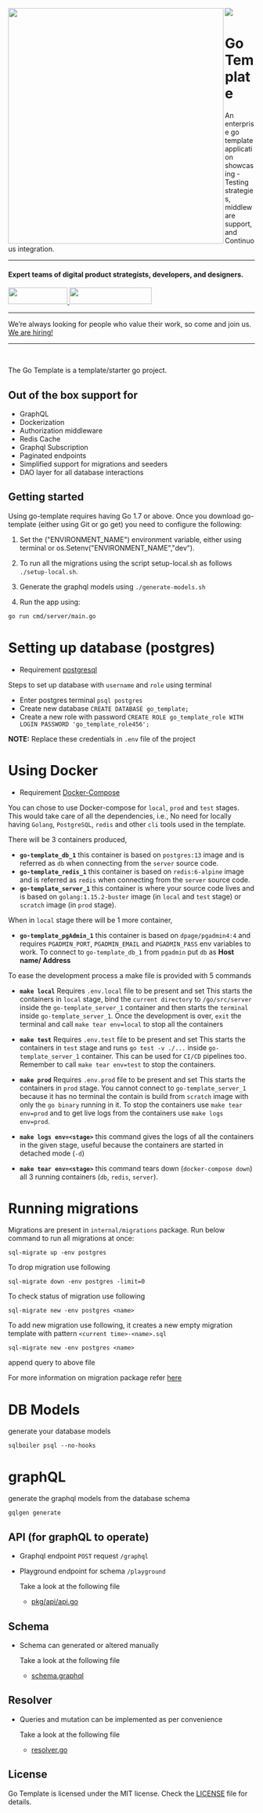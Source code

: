<img align="left" src="https://github.com/wednesday-solutions/go-template/blob/master/golang_template_github.svg" width="440" height="480" />

<div>
  <a href="https://www.wednesday.is?utm_source=gthb&utm_medium=repo&utm_campaign=gotemplate" align="left" style="margin-left: 0;">
    <img src="https://uploads-ssl.webflow.com/5ee36ce1473112550f1e1739/5f5879492fafecdb3e5b0e75_wednesday_logo.svg">
  </a>
  <p>
    <h1 align="left">Go Template
    </h1>
  </p>
  <p>
An enterprise go template application showcasing - Testing strategies, middleware support, and Continuous integration.
  </p>
  
  ___


  <p>
    <h4>
      Expert teams of digital product strategists, developers, and designers.
    </h4>
  </p>

  <div>
    <a href="https://www.wednesday.is/contact-us?utm_source=gthb&utm_medium=repo&utm_campaign=serverless" target="_blank">
      <img src="https://uploads-ssl.webflow.com/5ee36ce1473112550f1e1739/5f6ae88b9005f9ed382fb2a5_button_get_in_touch.svg" width="121" height="34">
    </a>
    <a href="https://github.com/wednesday-solutions/" target="_blank">
      <img src="https://uploads-ssl.webflow.com/5ee36ce1473112550f1e1739/5f6ae88bb1958c3253756c39_button_follow_on_github.svg" width="168" height="34">
    </a>
  </div>

  ___

  <span>We’re always looking for people who value their work, so come and join us. <a href="https://www.wednesday.is/hiring">We are hiring!</a></span>


</div>

---

<br/>





The Go Template is a template/starter go project.

## Out of the box support for

- GraphQL
- Dockerization
- Authorization middleware
- Redis Cache
- Graphql Subscription
- Paginated endpoints
- Simplified support for migrations and seeders
- DAO layer for all database interactions

## Getting started

Using go-template requires having Go 1.7 or above. Once you download go-template (either using Git or go get) you need to configure the following:

1. Set the ("ENVIRONMENT_NAME") environment variable, either using terminal or os.Setenv("ENVIRONMENT_NAME","dev").

2. To run all the migrations using the script setup-local.sh as follows `./setup-local.sh`.

3. Generate the graphql models using `./generate-models.sh`

4. Run the app using:

```bash
go run cmd/server/main.go
```

# Setting up database (postgres)

- Requirement [postgresql](https://www.postgresql.org/)
  
Steps to set up database with ```username``` and ```role``` using terminal

  - Enter postgres terminal ```psql postgres```
  - Create new database ```CREATE DATABASE go_template;```
  - Create a new role with password ```CREATE ROLE go_template_role WITH LOGIN PASSWORD 'go_template_role456';```

**NOTE:** Replace these credentials in ```.env``` file of the project

# Using Docker

- Requirement [Docker-Compose](https://docs.docker.com/compose/install/)

You can chose to use Docker-compose for `local`, `prod` and `test` stages. This would take care of all the dependencies, i.e., No need for locally having `Golang`, `PostgreSQL`, `redis` and other `cli` tools used in the template.

There will be 3 containers produced,

- **`go-template_db_1`** this container is based on `postgres:13` image and is referred as `db` when connecting from the `server` source code.
- **`go-template_redis_1`** this container is based on `redis:6-alpine` image and is referred as `redis` when connecting from the `server` source code.
- **`go-template_server_1`** this container is where your source code lives and is based on `golang:1.15.2-buster` image (in `local` and `test` stage) or `scratch` image (in `prod` stage).

When in `local` stage there will be 1 more container,

- **`go-template_pgAdmin_1`** this container is based on `dpage/pgadmin4:4` and requires `PGADMIN_PORT`, `PGADMIN_EMAIL` and `PGADMIN_PASS` env variables to work. To connect to `go-template_db_1` from `pgadmin` put `db` as **Host name/ Address**

To ease the development process a make file is provided with 5 commands

- **`make local`**
  Requires `.env.local` file to be present and set
  This starts the containers in `local` stage, bind the `current directory` to `/go/src/server` inside the `go-template_server_1` container and then starts the `terminal` inside `go-template_server_1`. Once the development is over, `exit` the terminal and call `make tear env=local` to stop all the containers

- **`make test`**
  Requires `.env.test` file to be present and set
  This starts the containers in `test` stage and runs `go test -v ./...` inside `go-template_server_1` container. This can be used for `CI/CD` pipelines too. Remember to call `make tear env=test` to stop the containers.

- **`make prod`**
  Requires `.env.prod` file to be present and set
  This starts the containers in `prod` stage. You cannot connect to `go-template_server_1` because it has no terminal the contain is build from `scratch` image with only the `go binary` running in it. To stop the containers use `make tear env=prod` and to get live logs from the containers use `make logs env=prod`.

- **`make logs env=<stage>`**
  this command gives the logs of all the containers in the given stage, useful because the containers are started in detached mode (`-d`)

- **`make tear env=<stage>`**
  this command tears down (`docker-compose down`) all 3 running containers (`db`, `redis`, `server`).

# Running migrations

Migrations are present in ```internal/migrations``` package. Run below command to run all migrations at once:
```
sql-migrate up -env postgres
```
To drop migration use following
```
sql-migrate down -env postgres -limit=0
```
To check status of migration use following
```
sql-migrate new -env postgres <name>
```
To add new migration use following, it creates a new empty migration template with pattern `<current time>-<name>.sql`
```
sql-migrate new -env postgres <name>
```
append query to above file


For more information on migration package refer [here](https://github.com/rubenv/sql-migrate)

# DB Models

generate your database models
```
sqlboiler psql --no-hooks
```

# graphQL

generate the graphql models from the database schema
```
gqlgen generate
```

## API (for graphQL to operate)

- Graphql endpoint ```POST``` request ```/graphql```

- Playground endpoint for schema ```/playground```

  Take a look at the following file

  - [pkg/api/api.go](pkg/api/api.go)
  
## Schema

- Schema can generated or altered manually

  Take a look at the following file

  - [schema.graphql](schema.graphql)
  
## Resolver

- Queries and mutation can be implemented as per convenience

  Take a look at the following file

  - [resolver.go](resolver.go)

## License

Go Template is licensed under the MIT license. Check the [LICENSE](LICENSE) file for details.
